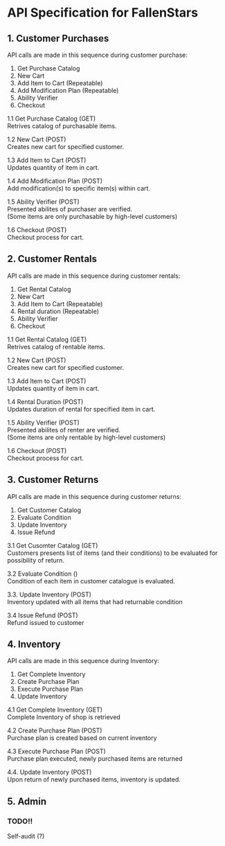 # API Specification for FallenStars 

## 1. Customer Purchases

API calls are made in this sequence during customer purchase: 
1. Get Purchase Catalog
2. New Cart
3. Add Item to Cart (Repeatable)
4. Add Modification Plan (Repeatable)
5. Ability Verifier
6. Checkout

1.1 Get Purchase Catalog (GET)   
Retrives catalog of purchasable items. 

1.2 New Cart (POST)   
Creates new cart for specified customer. 

1.3 Add Item to Cart (POST)    
Updates quantity of item in cart. 

1.4 Add Modification Plan (POST)    
Add modification(s) to specific item(s) within cart.

1.5 Ability Verifier (POST)   
Presented abilites of purchaser are verified.   
(Some items are only purchasable by high-level customers)

1.6 Checkout (POST)   
Checkout process for cart. 

## 2. Customer Rentals   
API calls are made in this sequence during customer rentals:
1. Get Rental Catalog
2. New Cart
3. Add Item to Cart (Repeatable)
4. Rental duration (Repeatable)
5. Ability Verifier
6. Checkout

1.1 Get Rental Catalog (GET)   
Retrives catalog of rentable items. 

1.2 New Cart (POST)   
Creates new cart for specified customer. 

1.3 Add Item to Cart (POST)   
Updates quantity of item in cart. 

1.4 Rental Duration (POST)   
Updates duration of rental for specified item in cart. 

1.5 Ability Verifier (POST)   
Presented abilites of renter are verified.    
(Some items are only rentable by high-level customers)

1.6 Checkout (POST)   
Checkout process for cart.

## 3. Customer Returns
API calls are made in this sequence during customer returns:
1. Get Customer Catalog
2. Evaluate Condition
3. Update Inventory
4. Issue Refund

3.1 Get Cusomter Catalog (GET)   
Customers presents list of items (and their conditions) to be evaluated for possibility of return. 

3.2 Evaluate Condition ()   
Condition of each item in customer catalogue is evaluated. 

3.3. Update Inventory (POST)   
Inventory updated with all items that had returnable condition

3.4 Issue Refund (POST)   
Refund issued to customer

##  4. Inventory
API calls are made in this sequence during Inventory: 
1. Get Complete Inventory
2. Create Purchase Plan
3. Execute Purchase Plan
4. Update Inventory

4.1 Get Complete Inventory (GET)   
Complete Inventory of shop is retrieved

4.2 Create Purchase Plan (POST)   
Purchase plan is created based on current inventory

4.3 Execute Purchase Plan (POST)   
Purchase plan executed, newly purchased items are returned

4.4. Update Inventory (POST)   
Upon return of newly purchased items, inventory is updated. 

## 5. Admin
### TODO!!   
Self-audit (?)

